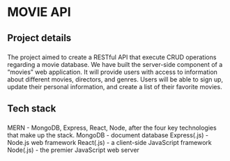 
# MOVIE API
## Project details
### 
The project aimed to create a RESTful API that execute CRUD operations regarding a movie database. We have built the server-side  component of a “movies” web application. It will provide users with access to information about different movies, directors, and genres. Users will be able to sign up, update their  personal information, and create a list of their favorite movies.
## Tech stack
###
MERN - MongoDB, Express, React, Node, after the four key technologies that make up the stack. 
MongoDB - document database Express(.js) - Node.js web framework React(.js) - a client-side JavaScript framework Node(.js) - the premier JavaScript web server
